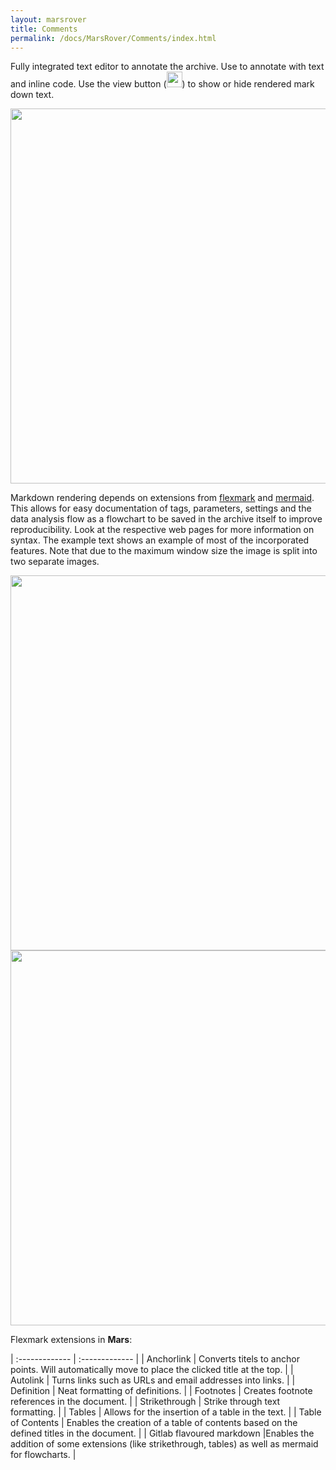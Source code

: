 ```yaml
---
layout: marsrover
title: Comments
permalink: /docs/MarsRover/Comments/index.html
---
```


Fully integrated text editor to annotate the archive. Use to annotate with text and inline code. Use the view button (<img align='centre' src='{{site.baseurl}}/docs/img/Rover/img11.png' width='25' />) to show or hide rendered mark down text.


<img align='centre' src='{{site.baseurl}}/docs/img/Rover/img10.png' width='600' />

Markdown rendering depends on extensions from [flexmark](https://github.com/vsch/flexmark-java) and [mermaid](https://mermaid-js.github.io/mermaid/#/README). This allows for easy documentation of tags, parameters, settings and the data analysis flow as a flowchart to be saved in the archive itself to improve reproducibility. Look at the respective web pages for more information on syntax. The example text shows an example of most of the incorporated features. Note that due to the maximum window size the image is split into two separate images.

<img align='centre' src='{{site.baseurl}}/docs/img/Rover/img13.png' width='600' />

<img align='centre' src='{{site.baseurl}}/docs/img/Rover/img14.png' width='600' />

Flexmark extensions in **Mars**:

| :------------- | :------------- |
| Anchorlink       | Converts titels to anchor points. Will automatically move to place the clicked title at the top.       |
| Autolink      | Turns links such as URLs and email addresses into links.       |
| Definition       | Neat formatting of definitions.       |
| Footnotes       | Creates footnote references in the document.        |
| Strikethrough       | Strike through text formatting.       |
| Tables       | Allows for the insertion of a table in the text.        |
| Table of Contents      | Enables the creation of a table of contents based on the defined titles in the document.       |
| Gitlab flavoured markdown       |Enables the addition of some extensions (like strikethrough, tables) as well as mermaid for flowcharts.        |
